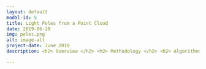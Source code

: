 ```yaml
---
layout: default
modal-id: 5
title: Light Poles from a Point Cloud
date: 2019-06-20
img: poles.png
alt: image-alt
project-date: June 2019
description: <h2> Overview </h2> <h2> Methodology </h2> <h2> Algorithms</h2> <h2> Results and Conclusions </h2>

---
```



